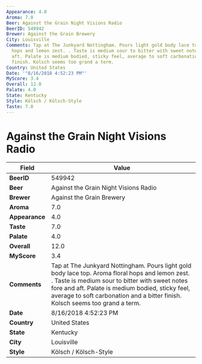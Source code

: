 ```yaml
---
Appearance: 4.0
Aroma: 7.0
Beer: Against the Grain Night Visions Radio
BeerID: 549942
Brewer: Against the Grain Brewery
City: Louisville
Comments: Tap at The Junkyard Nottingham. Pours light gold body lace top. Aroma floral
  hops and lemon zest. . Taste is medium sour to bitter with sweet notes fore and
  aft. Palate is medium bodied, sticky feel, average to soft carbonation and a bitter
  finish. Kolsch seems too grand a term.
Country: United States
Date: '"8/16/2018 4:52:23 PM"'
MyScore: 3.4
Overall: 12.0
Palate: 4.0
State: Kentucky
Style: Kölsch / Kölsch-Style
Taste: 7.0
---
```


# Against the Grain Night Visions Radio

| Field         | Value |
|---------------|-------|
| **BeerID** | 549942 |
| **Beer** | Against the Grain Night Visions Radio |
| **Brewer** | Against the Grain Brewery |
| **Aroma** | 7.0 |
| **Appearance** | 4.0 |
| **Taste** | 7.0 |
| **Palate** | 4.0 |
| **Overall** | 12.0 |
| **MyScore** | 3.4 |
| **Comments** | Tap at The Junkyard Nottingham. Pours light gold body lace top. Aroma floral hops and lemon zest. . Taste is medium sour to bitter with sweet notes fore and aft. Palate is medium bodied, sticky feel, average to soft carbonation and a bitter finish. Kolsch seems too grand a term. |
| **Date** | 8/16/2018 4:52:23 PM |
| **Country** | United States |
| **State** | Kentucky |
| **City** | Louisville |
| **Style** | Kölsch / Kölsch-Style |
